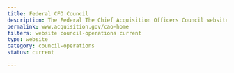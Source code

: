```yaml
---
title: Federal CFO Council
description: The Federal The Chief Acquisition Officers Council website.
permalink: www.acquisition.gov/cao-home
filters: website council-operations current
type: website
category: council-operations
status: current

---
```

